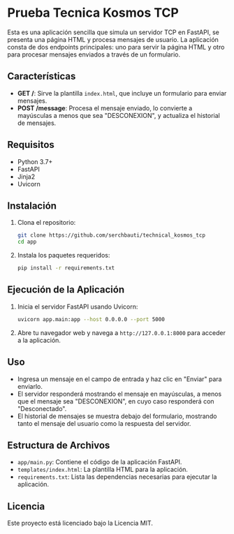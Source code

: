 # Prueba Tecnica Kosmos TCP

Esta es una aplicación sencilla que simula un servidor TCP en FastAPI, se presenta una página HTML y procesa mensajes de usuario. La aplicación consta de dos endpoints principales: uno para servir la página HTML y otro para procesar mensajes enviados a través de un formulario.

## Características

- **GET /**: Sirve la plantilla `index.html`, que incluye un formulario para enviar mensajes.
- **POST /message**: Procesa el mensaje enviado, lo convierte a mayúsculas a menos que sea "DESCONEXION", y actualiza el historial de mensajes.

## Requisitos

- Python 3.7+
- FastAPI
- Jinja2
- Uvicorn

## Instalación

1. Clona el repositorio:

   ```bash
   git clone https://github.com/serchbauti/technical_kosmos_tcp
   cd app
   ```

2. Instala los paquetes requeridos:

   ```bash
   pip install -r requirements.txt
   ```

## Ejecución de la Aplicación

1. Inicia el servidor FastAPI usando Uvicorn:

   ```bash
   uvicorn app.main:app --host 0.0.0.0 --port 5000
   ```

2. Abre tu navegador web y navega a `http://127.0.0.1:8000` para acceder a la aplicación.

## Uso

- Ingresa un mensaje en el campo de entrada y haz clic en "Enviar" para enviarlo.
- El servidor responderá mostrando el mensaje en mayúsculas, a menos que el mensaje sea "DESCONEXION", en cuyo caso responderá con "Desconectado".
- El historial de mensajes se muestra debajo del formulario, mostrando tanto el mensaje del usuario como la respuesta del servidor.

## Estructura de Archivos

- `app/main.py`: Contiene el código de la aplicación FastAPI.
- `templates/index.html`: La plantilla HTML para la aplicación.
- `requirements.txt`: Lista las dependencias necesarias para ejecutar la aplicación.

## Licencia

Este proyecto está licenciado bajo la Licencia MIT.